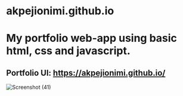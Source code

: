 # akpejionimi.github.io

# My portfolio web-app using basic html, css and javascript. 

## Portfolio UI: https://akpejionimi.github.io/

![Screenshot (41)](https://user-images.githubusercontent.com/46995138/55259545-43413700-5266-11e9-8a3e-f4ca8fbe8550.png)
